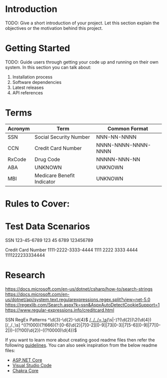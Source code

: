 # Introduction 
TODO: Give a short introduction of your project. Let this section explain the objectives or the motivation behind this project. 

# Getting Started
TODO: Guide users through getting your code up and running on their own system. In this section you can talk about:
1.	Installation process
2.	Software dependencies
3.	Latest releases
4.	API references

# Terms
| Acronym | Term                       | Common Format       |
| ------- | -------------------------- | ------------------- |
| SSN     | Social Security Number     | NNN-NN-NNNN         |
| CCN     | Credit Card Number         | NNNN-NNNN-NNNN-NNNN |
| RxCode  | Drug Code                  | NNNNN-NNN-NN        |
| ABA     | UNKNOWN                    | UNKNOWN             |
| MBI     | Medicare Benefit Indicator | UNKNOWN             |

# Rules to Cover:


# Test Data Scenarios
SSN
123-45-6789
123 45 6789
123456789

Credit Card Number
1111-2222-3333-4444
1111 2222 3333 4444
1111222233334444

# Research
https://docs.microsoft.com/en-us/dotnet/csharp/how-to/search-strings
https://docs.microsoft.com/en-us/dotnet/api/system.text.regularexpressions.regex.split?view=net-5.0
https://regexlib.com/Search.aspx?k=ssn&AspxAutoDetectCookieSupport=1
https://www.regular-expressions.info/creditcard.html

SSN RegEx Patterns
^\d{3}-\d{2}-\d{4}$
[/,,/.,/=,\s]([0-6]\d{2}|7[0-6]\d|77[0-2])(\s|\-)?(\d{2})\2(\d{4})[/,,/.,\s]
^((?!000)(?!666)(?:[0-6]\d{2}|7[0-2][0-9]|73[0-3]|7[5-6][0-9]|77[0-2]))-((?!00)\d{2})-((?!0000)\d{4})$


If you want to learn more about creating good readme files then refer the following [guidelines](https://docs.microsoft.com/en-us/azure/devops/repos/git/create-a-readme?view=azure-devops). You can also seek inspiration from the below readme files:
- [ASP.NET Core](https://github.com/aspnet/Home)
- [Visual Studio Code](https://github.com/Microsoft/vscode)
- [Chakra Core](https://github.com/Microsoft/ChakraCore)